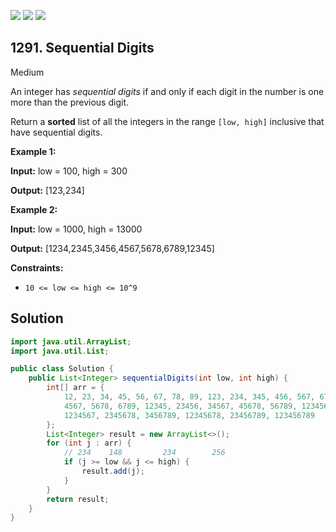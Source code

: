 [![](https://img.shields.io/github/stars/javadev/LeetCode-in-Java?label=Stars&style=flat-square)](https://github.com/javadev/LeetCode-in-Java)
[![](https://img.shields.io/github/forks/javadev/LeetCode-in-Java?label=Fork%20me%20on%20GitHub%20&style=flat-square)](https://github.com/javadev/LeetCode-in-Java/fork)
[![](https://img.shields.io/badge/-LeetCode%20in%20Kotlin-blue?style=flat-square)](https://github.com/javadev/LeetCode-in-Kotlin)

## 1291\. Sequential Digits

Medium

An integer has _sequential digits_ if and only if each digit in the number is one more than the previous digit.

Return a **sorted** list of all the integers in the range `[low, high]` inclusive that have sequential digits.

**Example 1:**

**Input:** low = 100, high = 300

**Output:** [123,234]

**Example 2:**

**Input:** low = 1000, high = 13000

**Output:** [1234,2345,3456,4567,5678,6789,12345]

**Constraints:**

*   `10 <= low <= high <= 10^9`

## Solution

```java
import java.util.ArrayList;
import java.util.List;

public class Solution {
    public List<Integer> sequentialDigits(int low, int high) {
        int[] arr = {
            12, 23, 34, 45, 56, 67, 78, 89, 123, 234, 345, 456, 567, 678, 789, 1234, 2345, 3456,
            4567, 5678, 6789, 12345, 23456, 34567, 45678, 56789, 123456, 234567, 345678, 456789,
            1234567, 2345678, 3456789, 12345678, 23456789, 123456789
        };
        List<Integer> result = new ArrayList<>();
        for (int j : arr) {
            // 234    148         234        256
            if (j >= low && j <= high) {
                result.add(j);
            }
        }
        return result;
    }
}
```